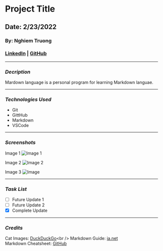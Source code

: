 # Project Title

## Date: 2/23/2022

### By: Nghiem Truong

### [LinkedIn](https://www.linkedin.com/in/nghiem-v-truong/) | [GitHub](https://github.com/vinhnghiemcr)

---

### **_Decription_**

Mardown language is a personal program for learning Markdown languae.

---

### **_Technologies Used_**

- Git
- GittHub
- Markdown
- VSCode

---

### **_Screenshots_**

Image 1
![Image 1](https://external-content.duckduckgo.com/iu/?u=https%3A%2F%2Ftse2.mm.bing.net%2Fth%3Fid%3DOIP.R3IAG0Z7SAzTV56Xuvs1LwHaFj%26pid%3DApi&f=1)

Image 2
![Image 2](https://external-content.duckduckgo.com/iu/?u=https%3A%2F%2Ftse4.mm.bing.net%2Fth%3Fid%3DOIP.PqJHZqetkjwmgeA4qr7k1gHaE3%26pid%3DApi&f=1)

Image 3
![Image](https://external-content.duckduckgo.com/iu/?u=https%3A%2F%2Ftse4.mm.bing.net%2Fth%3Fid%3DOIP.O9RlOK12k-P6Ciogts-ykAHaEK%26pid%3DApi&f=1)

---

### **_Task List_**

- [ ] Future Update 1
- [ ] Future Update 2
- [x] Complete Update

---

### **_Credits_**

Cat Images: [DuckDuckGo](https://duckduckgo.com/?t=h_)<br />
Markdown Guide: [ia.net](https://ia.net/writer/support/general/markdown-guide)<br />
Markdown Cheatsheet: [GitHub](https://docs.github.com/en/rest/reference/markdown)
